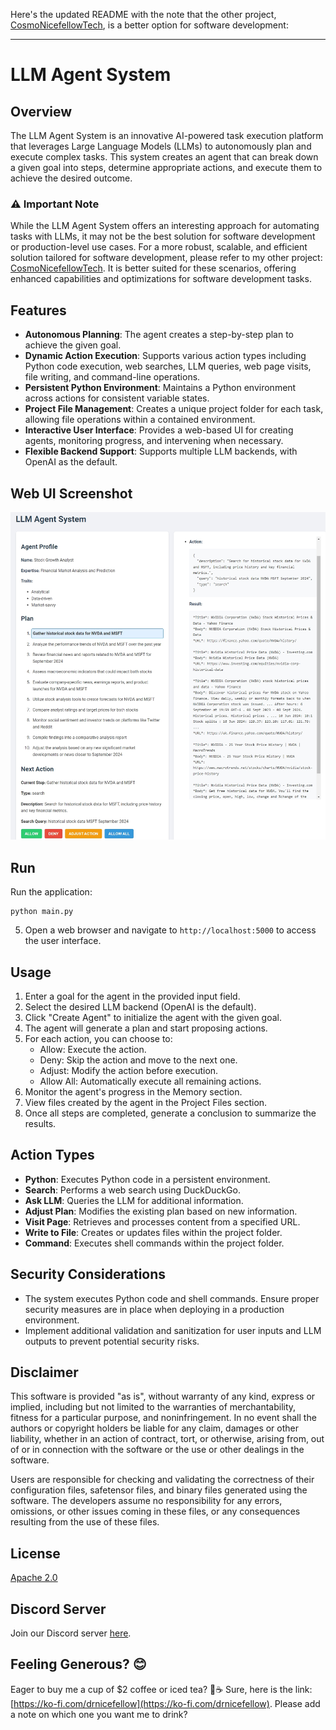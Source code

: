 Here's the updated README with the note that the other project, [CosmoNicefellowTech](https://github.com/MeNicefellow/CosmoNicefellowTech), is a better option for software development:

---

# LLM Agent System

## Overview

The LLM Agent System is an innovative AI-powered task execution platform that leverages Large Language Models (LLMs) to autonomously plan and execute complex tasks. This system creates an agent that can break down a given goal into steps, determine appropriate actions, and execute them to achieve the desired outcome.

### ⚠️ Important Note

While the LLM Agent System offers an interesting approach for automating tasks with LLMs, it may not be the best solution for software development or production-level use cases. For a more robust, scalable, and efficient solution tailored for software development, please refer to my other project: [CosmoNicefellowTech](https://github.com/MeNicefellow/CosmoNicefellowTech). It is better suited for these scenarios, offering enhanced capabilities and optimizations for software development tasks.

## Features

- **Autonomous Planning**: The agent creates a step-by-step plan to achieve the given goal.
- **Dynamic Action Execution**: Supports various action types including Python code execution, web searches, LLM queries, web page visits, file writing, and command-line operations.
- **Persistent Python Environment**: Maintains a Python environment across actions for consistent variable states.
- **Project File Management**: Creates a unique project folder for each task, allowing file operations within a contained environment.
- **Interactive User Interface**: Provides a web-based UI for creating agents, monitoring progress, and intervening when necessary.
- **Flexible Backend Support**: Supports multiple LLM backends, with OpenAI as the default.

## Web UI Screenshot

![LLM Agent System Web UI](assets/screenshot.png)

## Run

   Run the application:
   ```
   python main.py
   ```

5. Open a web browser and navigate to `http://localhost:5000` to access the user interface.

## Usage

1. Enter a goal for the agent in the provided input field.
2. Select the desired LLM backend (OpenAI is the default).
3. Click "Create Agent" to initialize the agent with the given goal.
4. The agent will generate a plan and start proposing actions.
5. For each action, you can choose to:
   - Allow: Execute the action.
   - Deny: Skip the action and move to the next one.
   - Adjust: Modify the action before execution.
   - Allow All: Automatically execute all remaining actions.
6. Monitor the agent's progress in the Memory section.
7. View files created by the agent in the Project Files section.
8. Once all steps are completed, generate a conclusion to summarize the results.

## Action Types

- **Python**: Executes Python code in a persistent environment.
- **Search**: Performs a web search using DuckDuckGo.
- **Ask LLM**: Queries the LLM for additional information.
- **Adjust Plan**: Modifies the existing plan based on new information.
- **Visit Page**: Retrieves and processes content from a specified URL.
- **Write to File**: Creates or updates files within the project folder.
- **Command**: Executes shell commands within the project folder.

## Security Considerations

- The system executes Python code and shell commands. Ensure proper security measures are in place when deploying in a production environment.
- Implement additional validation and sanitization for user inputs and LLM outputs to prevent potential security risks.

## Disclaimer

This software is provided "as is", without warranty of any kind, express or implied, including but not limited to the warranties of merchantability, fitness for a particular purpose, and noninfringement. In no event shall the authors or copyright holders be liable for any claim, damages or other liability, whether in an action of contract, tort, or otherwise, arising from, out of or in connection with the software or the use or other dealings in the software.

Users are responsible for checking and validating the correctness of their configuration files, safetensor files, and binary files generated using the software. The developers assume no responsibility for any errors, omissions, or other issues coming in these files, or any consequences resulting from the use of these files.

## License

[Apache 2.0](https://choosealicense.com/licenses/apache-2.0/)

## Discord Server

Join our Discord server [here](https://discord.gg/xhcBDEM3).

## Feeling Generous? 😊

Eager to buy me a cup of $2 coffee or iced tea? 🍵☕ Sure, here is the link: [https://ko-fi.com/drnicefellow](https://ko-fi.com/drnicefellow). Please add a note on which one you want me to drink?